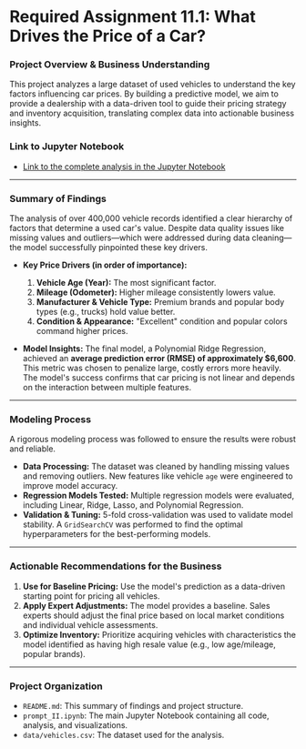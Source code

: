 # Required Assignment 11.1: What Drives the Price of a Car?

### Project Overview & Business Understanding
This project analyzes a large dataset of used vehicles to understand the key factors influencing car prices. By building a predictive model, we aim to provide a dealership with a data-driven tool to guide their pricing strategy and inventory acquisition, translating complex data into actionable business insights.

### Link to Jupyter Notebook
*   [Link to the complete analysis in the Jupyter Notebook]()

---

### Summary of Findings
The analysis of over 400,000 vehicle records identified a clear hierarchy of factors that determine a used car's value. Despite data quality issues like missing values and outliers—which were addressed during data cleaning—the model successfully pinpointed these key drivers.

*   **Key Price Drivers (in order of importance):**
    1.  **Vehicle Age (Year):** The most significant factor.
    2.  **Mileage (Odometer):** Higher mileage consistently lowers value.
    3.  **Manufacturer & Vehicle Type:** Premium brands and popular body types (e.g., trucks) hold value better.
    4.  **Condition & Appearance:** "Excellent" condition and popular colors command higher prices.

*   **Model Insights:** The final model, a Polynomial Ridge Regression, achieved an **average prediction error (RMSE) of approximately $6,600**. This metric was chosen to penalize large, costly errors more heavily. The model's success confirms that car pricing is not linear and depends on the interaction between multiple features.

---

### Modeling Process
A rigorous modeling process was followed to ensure the results were robust and reliable.

*   **Data Processing:** The dataset was cleaned by handling missing values and removing outliers. New features like vehicle `age` were engineered to improve model accuracy.
*   **Regression Models Tested:** Multiple regression models were evaluated, including Linear, Ridge, Lasso, and Polynomial Regression.
*   **Validation & Tuning:** 5-fold cross-validation was used to validate model stability. A `GridSearchCV` was performed to find the optimal hyperparameters for the best-performing models.

---

### Actionable Recommendations for the Business
1.  **Use for Baseline Pricing:** Use the model's prediction as a data-driven starting point for pricing all vehicles.
2.  **Apply Expert Adjustments:** The model provides a baseline. Sales experts should adjust the final price based on local market conditions and individual vehicle assessments.
3.  **Optimize Inventory:** Prioritize acquiring vehicles with characteristics the model identified as having high resale value (e.g., low age/mileage, popular brands).

---

### Project Organization
*   `README.md`: This summary of findings and project structure.
*   `prompt_II.ipynb`: The main Jupyter Notebook containing all code, analysis, and visualizations.
*   `data/vehicles.csv`: The dataset used for the analysis.
